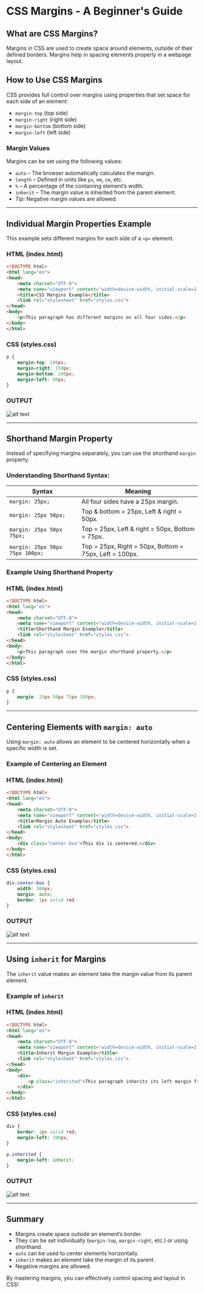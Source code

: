 # CSS Margins - A Beginner's Guide

## What are CSS Margins?
Margins in CSS are used to create space around elements, outside of their defined borders. Margins help in spacing elements properly in a webpage layout.

## How to Use CSS Margins
CSS provides full control over margins using properties that set space for each side of an element:  
- `margin-top` (top side)
- `margin-right` (right side)
- `margin-bottom` (bottom side)
- `margin-left` (left side)

### Margin Values
Margins can be set using the following values:
- `auto` – The browser automatically calculates the margin.
- `length` – Defined in units like `px`, `em`, `cm`, etc.
- `%` – A percentage of the containing element’s width.
- `inherit` – The margin value is inherited from the parent element.
- *Tip:* Negative margin values are allowed.

---

## Individual Margin Properties Example
This example sets different margins for each side of a `<p>` element.

### HTML (index.html)
```html
<!DOCTYPE html>
<html lang="en">
<head>
    <meta charset="UTF-8">
    <meta name="viewport" content="width=device-width, initial-scale=1.0">
    <title>CSS Margins Example</title>
    <link rel="stylesheet" href="styles.css">
</head>
<body>
    <p>This paragraph has different margins on all four sides.</p>
</body>
</html>
```

### CSS (styles.css)
```css
p {
    margin-top: 100px;
    margin-right: 150px;
    margin-bottom: 100px;
    margin-left: 80px;
}
```

### OUTPUT
![alt text](image/image.png)

---

## Shorthand Margin Property
Instead of specifying margins separately, you can use the shorthand `margin` property.

### Understanding Shorthand Syntax:
| Syntax | Meaning |
|--------|---------|
| `margin: 25px;` | All four sides have a 25px margin. |
| `margin: 25px 50px;` | Top & bottom = 25px, Left & right = 50px. |
| `margin: 25px 50px 75px;` | Top = 25px, Left & right = 50px, Bottom = 75px. |
| `margin: 25px 50px 75px 100px;` | Top = 25px, Right = 50px, Bottom = 75px, Left = 100px. |

### Example Using Shorthand Property

### HTML (index.html)
```html
<!DOCTYPE html>
<html lang="en">
<head>
    <meta charset="UTF-8">
    <meta name="viewport" content="width=device-width, initial-scale=1.0">
    <title>Shorthand Margin Example</title>
    <link rel="stylesheet" href="styles.css">
</head>
<body>
    <p>This paragraph uses the margin shorthand property.</p>
</body>
</html>
```

### CSS (styles.css)
```css
p {
    margin: 25px 50px 75px 100px;
}
```

---

## Centering Elements with `margin: auto`
Using `margin: auto` allows an element to be centered horizontally when a specific width is set.

### Example of Centering an Element

### HTML (index.html)
```html
<!DOCTYPE html>
<html lang="en">
<head>
    <meta charset="UTF-8">
    <meta name="viewport" content="width=device-width, initial-scale=1.0">
    <title>Margin Auto Example</title>
    <link rel="stylesheet" href="styles.css">
</head>
<body>
    <div class="center-box">This div is centered.</div>
</body>
</html>
```

### CSS (styles.css)
```css
div.center-box {
    width: 300px;
    margin: auto;
    border: 1px solid red
}
```
### OUTPUT 
![alt text](image/image2.png)

---

## Using `inherit` for Margins
The `inherit` value makes an element take the margin value from its parent element.

### Example of `inherit`

### HTML (index.html)
```html
<!DOCTYPE html>
<html lang="en">
<head>
    <meta charset="UTF-8">
    <meta name="viewport" content="width=device-width, initial-scale=1.0">
    <title>Inherit Margin Example</title>
    <link rel="stylesheet" href="styles.css">
</head>
<body>
    <div>
        <p class="inherited">This paragraph inherits its left margin from the div.</p>
    </div>
</body>
</html>
```

### CSS (styles.css)
```css
div {
    border: 1px solid red;
    margin-left: 100px;
}

p.inherited {
    margin-left: inherit;
}
```

### OUTPUT
![alt text](image/image3.png)

---

## Summary
- Margins create space outside an element’s border.
- They can be set individually (`margin-top`, `margin-right`, etc.) or using shorthand.
- `auto` can be used to center elements horizontally.
- `inherit` makes an element take the margin of its parent.
- Negative margins are allowed.

By mastering margins, you can effectively control spacing and layout in CSS!
